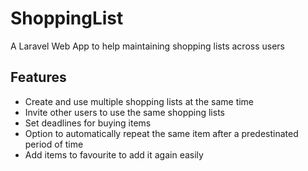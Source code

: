 
# ShoppingList
A Laravel Web App to help maintaining shopping lists across users

## Features
* Create and use multiple shopping lists at the same time
* Invite other users to use the same shopping lists
* Set deadlines for buying items
* Option to automatically repeat the same item after a predestinated period of time
* Add items to favourite to add it again easily
